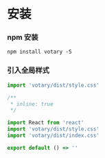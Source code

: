 # 安装

### npm 安装

```
npm install votary -S
```

### 引入全局样式

```javascript
import 'votary/dist/style.css'
```

```jsx
/**
 * inline: true
 */

import React from 'react'
import 'votary/dist/style.css'
import 'votary/dist/index.css'

export default () => ''
```
